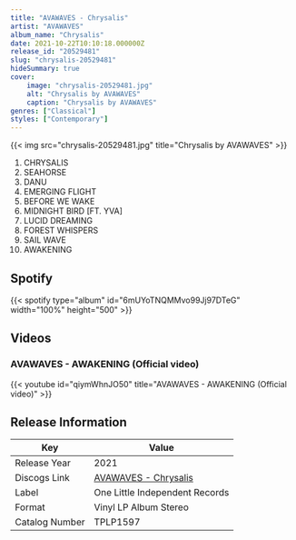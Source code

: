 ```yaml
---
title: "AVAWAVES - Chrysalis"
artist: "AVAWAVES"
album_name: "Chrysalis"
date: 2021-10-22T10:10:18.000000Z
release_id: "20529481"
slug: "chrysalis-20529481"
hideSummary: true
cover:
    image: "chrysalis-20529481.jpg"
    alt: "Chrysalis by AVAWAVES"
    caption: "Chrysalis by AVAWAVES"
genres: ["Classical"]
styles: ["Contemporary"]
---
```


{{< img src="chrysalis-20529481.jpg" title="Chrysalis by AVAWAVES" >}}

<!-- section break -->

1. CHRYSALIS
2. SEAHORSE
3. DANU
4. EMERGING FLIGHT
5. BEFORE WE WAKE
6. MIDNIGHT BIRD [FT. YVA]
7. LUCID DREAMING
8. FOREST WHISPERS
9. SAIL WAVE
10. AWAKENING

<!-- section break -->


## Spotify
{{< spotify type="album" id="6mUYoTNQMMvo99Jj97DTeG" width="100%" height="500" >}}



## Videos
### AVAWAVES - AWAKENING (Official video)
{{< youtube id="qiymWhnJO50" title="AVAWAVES - AWAKENING (Official video)" >}}<br>



## Release Information
|  Key           | Value                                                |
| ---------------| ---------------------------------------------------- |
| Release Year   | 2021                                   |
| Discogs Link   | [AVAWAVES - Chrysalis](https://www.discogs.com/release/20529481-AVAWAVES-Chrysalis) |
| Label          | One Little Independent Records |
| Format         | Vinyl LP Album Stereo |
| Catalog Number | TPLP1597 |
